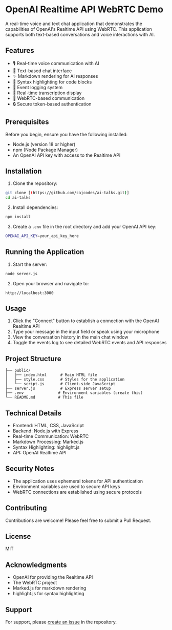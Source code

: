 # OpenAI Realtime API WebRTC Demo

A real-time voice and text chat application that demonstrates the capabilities of OpenAI's Realtime API using WebRTC. This application supports both text-based conversations and voice interactions with AI.

## Features

- 🎙️ Real-time voice communication with AI
- 💬 Text-based chat interface
- ✨ Markdown rendering for AI responses
- 🎨 Syntax highlighting for code blocks
- 📝 Event logging system
- 🔄 Real-time transcription display
- 🎯 WebRTC-based communication
- 🔒 Secure token-based authentication

## Prerequisites

Before you begin, ensure you have the following installed:
- Node.js (version 18 or higher)
- npm (Node Package Manager)
- An OpenAI API key with access to the Realtime API

## Installation

1. Clone the repository:
```bash
git clone [(https://github.com/cajcodes/ai-talks.git)]
cd ai-talks
```

2. Install dependencies:
```bash
npm install
```

3. Create a `.env` file in the root directory and add your OpenAI API key:
```bash
OPENAI_API_KEY=your_api_key_here
```

## Running the Application

1. Start the server:
```bash
node server.js
```

2. Open your browser and navigate to:
```
http://localhost:3000
```

## Usage

1. Click the "Connect" button to establish a connection with the OpenAI Realtime API
2. Type your message in the input field or speak using your microphone
3. View the conversation history in the main chat window
4. Toggle the events log to see detailed WebRTC events and API responses

## Project Structure

```
├── public/
│   ├── index.html      # Main HTML file
│   ├── style.css       # Styles for the application
│   └── script.js       # Client-side JavaScript
├── server.js           # Express server setup
├── .env               # Environment variables (create this)
└── README.md          # This file
```

## Technical Details

- Frontend: HTML, CSS, JavaScript
- Backend: Node.js with Express
- Real-time Communication: WebRTC
- Markdown Processing: Marked.js
- Syntax Highlighting: highlight.js
- API: OpenAI Realtime API

## Security Notes

- The application uses ephemeral tokens for API authentication
- Environment variables are used to secure API keys
- WebRTC connections are established using secure protocols

## Contributing

Contributions are welcome! Please feel free to submit a Pull Request.

## License

MIT

## Acknowledgments

- OpenAI for providing the Realtime API
- The WebRTC project
- Marked.js for markdown rendering
- highlight.js for syntax highlighting

## Support

For support, please [create an issue](your-repository-url/issues) in the repository.
